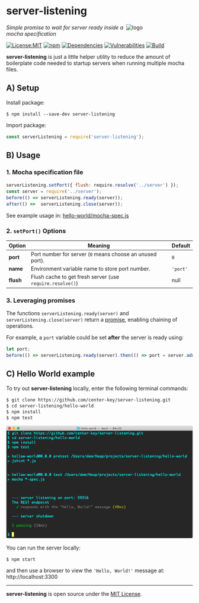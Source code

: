 # server-listening
<img src=https://centerkey.com/graphics/center-key-logo.svg align=right width=180 alt=logo>

_Simple promise to wait for server ready inside a mocha specification_

[![License:MIT](https://img.shields.io/badge/License-MIT-blue.svg)](https://github.com/center-key/server-listening/blob/master/LICENSE.txt)
[![npm](https://img.shields.io/npm/v/server-listening.svg)](https://www.npmjs.com/package/server-listening)
[![Dependencies](https://david-dm.org/center-key/server-listening/status.svg)](https://david-dm.org/center-key/server-listening)
[![Vulnerabilities](https://snyk.io/test/github/center-key/server-listening/badge.svg)](https://snyk.io/test/github/center-key/server-listening)
[![Build](https://travis-ci.org/center-key/server-listening.svg)](https://travis-ci.org/center-key/server-listening)

**server-listening** is just a little helper utility to reduce the amount of boilerplate code
needed to startup servers when running multiple mocha files.

## A) Setup
Install package:
```shell
$ npm install --save-dev server-listening
```
Import package:
```javascript
const serverListening = require('server-listening');
```

## B) Usage

### 1. Mocha specification file
```javascript
serverListening.setPort({ flush: require.resolve('../server') });
const server = require('../server');
before(() => serverListening.ready(server));
after(() =>  serverListening.close(server));
```
See example usage in:
[hello-world/mocha-spec.js](hello-world/mocha-spec.js)

### 2. `setPort()` Options
| Option    | Meaning                                                   | Default  |
| --------- | --------------------------------------------------------- | -------- |
| **port**  | Port number for server (`0` means choose an unused port). | `0`      |
| **name**  | Environment variable name to store port number.           | `'port'` |
| **flush** | Flush cache to get fresh server (use `require.resolve()`) | null     |

### 3. Leveraging promises
The functions `serverListening.ready(server)` and `serverListening.close(server)` return a
[promise](https://developer.mozilla.org/en-US/docs/Web/JavaScript/Guide/Using_promises), enabling
chaining of operations.

For example, a `port` variable could be set **after** the server is ready using:
```javascript
let port;
before(() => serverListening.ready(server).then(() => port = server.address().port));
```

## C) Hello World example
To try out **server-listening** locally, enter the following terminal commands:
```shell
$ git clone https://github.com/center-key/server-listening.git
$ cd server-listening/hello-world
$ npm install
$ npm test
```
<img src=https://raw.githubusercontent.com/center-key/server-listening/master/hello-world/screenshot.png
width=800 alt=screenshot>

You can run the server locally:
```shell
$ npm start
```
and then use a browser to view the `'Hello, World!'` message at: http://localhost:3300

---
**server-listening** is open source under the [MIT License](LICENSE.txt).
